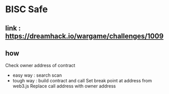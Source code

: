# BISC Safe

## link : https://dreamhack.io/wargame/challenges/1009

## how
Check owner address of contract
 - easy way : search scan
 - tough way : build contract and call
Set break point at address from web3.js
Replace call address with owner address
